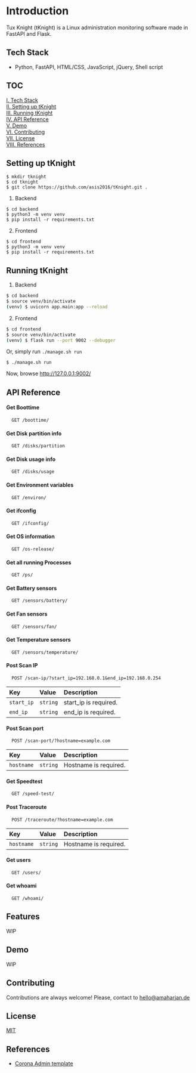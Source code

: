 # Introduction
Tux Knight (tKnight) is a Linux administration monitoring software made in FastAPI and Flask.

## Tech Stack
- Python, FastAPI, HTML/CSS, JavaScript, jQuery, Shell script


## TOC
[I. Tech Stack](#tech-stack)<br>
[II. Setting up tKnight](#setting-up-tknight)<br>
[III. Running tKnight](#running-tknight)<br>
[IV. API Reference](#api-reference)<br>
[V. Demo](#demo)<br>
[VI. Contributing](#contributing)<br>
[VII. License](#license)<br>
[VIII. References](#references)<br>
## Setting up tKnight
```
$ mkdir tknight
$ cd tknight
$ git clone https://github.com/asis2016/tKnight.git .
```

1. Backend
```
$ cd backend
$ python3 -m venv venv
$ pip install -r requirements.txt
```

2. Frontend
```
$ cd frontend
$ python3 -m venv venv
$ pip install -r requirements.txt
```

## Running tKnight
1. Backend
```bash
$ cd backend
$ source venv/bin/activate
(venv) $ uvicorn app.main:app --reload
```

2. Frontend
```bash
$ cd frontend
$ source venv/bin/activate
(venv) $ flask run --port 9002 --debugger
```

Or, simply run `./manage.sh run`
```
$ ./manage.sh run
```

Now, browse http://127.0.0.1:9002/
## API Reference
#### Get Boottime
```http
  GET /boottime/
```

#### Get Disk partition info
```http
  GET /disks/partition
```

#### Get Disk usage info
```http
  GET /disks/usage
```

#### Get Environment variables
```http
  GET /environ/
```

#### Get ifconfig
```http
  GET /ifconfig/
```

#### Get OS information
```http
  GET /os-release/
```

#### Get all running Processes
```http
  GET /ps/
```

#### Get Battery sensors  
```http
  GET /sensors/battery/
```

#### Get Fan sensors  
```http
  GET /sensors/fan/
```

#### Get Temperature sensors  
```http
  GET /sensors/temperature/
```

#### Post Scan IP
```http
  POST /scan-ip/?start_ip=192.168.0.1&end_ip=192.168.0.254
```
| Key | Value     | Description                       |
| :-------- | :------- | :-------------------------------- |
| `start_ip`  | `string` | start_ip is required. |
| `end_ip`  | `string` | end_ip is required. |

#### Post Scan port
```http
  POST /scan-port/?hostname=example.com
```
| Key | Value     | Description                       |
| :-------- | :------- | :-------------------------------- |
| `hostname`  | `string` | Hostname is required. |

#### Get Speedtest
```http
  GET /speed-test/
```

#### Post Traceroute
```http
  POST /traceroute/?hostname=example.com
```
| Key | Value     | Description                       |
| :-------- | :------- | :-------------------------------- |
| `hostname`  | `string` | Hostname is required. |

#### Get users
```http
  GET /users/
```

#### Get whoami
```http
  GET /whoami/
```

## Features
WIP

## Demo
WIP

## Contributing
Contributions are always welcome! Please, contact to hello@amaharjan.de

## License
[MIT](./LICENSE)

## References
- [Corona Admin template](https://www.bootstrapdash.com/product/corona-admin-template)




